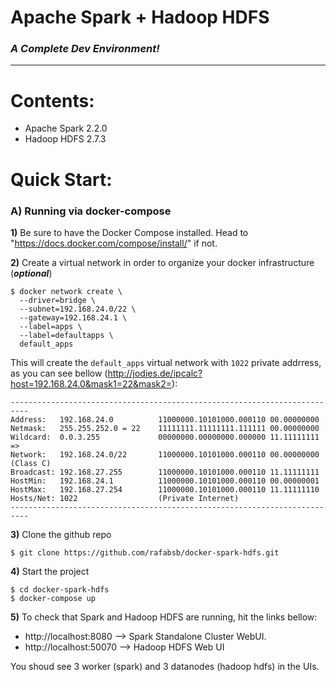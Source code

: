 # Apache Spark + Hadoop HDFS

### _A Complete Dev Environment!_

---------------------------
# Contents:
* Apache Spark 2.2.0
* Hadoop HDFS 2.7.3

# Quick Start:

### A) Running via docker-compose

**1)** Be sure to have the Docker Compose installed. Head to "https://docs.docker.com/compose/install/" if not.

**2)** Create a virtual network in order to organize your docker infrastructure (_**optional**_)

```
$ docker network create \
  --driver=bridge \
  --subnet=192.168.24.0/22 \
  --gateway=192.168.24.1 \
  --label=apps \
  --label=defaultapps \
  default_apps
```
This will create the `default_apps` virtual network with `1022` private addrress, as you can see bellow (http://jodies.de/ipcalc?host=192.168.24.0&mask1=22&mask2=):
```
--------------------------------------------------------------------------
Address:   192.168.24.0          11000000.10101000.000110 00.00000000
Netmask:   255.255.252.0 = 22    11111111.11111111.111111 00.00000000
Wildcard:  0.0.3.255             00000000.00000000.000000 11.11111111
=>
Network:   192.168.24.0/22       11000000.10101000.000110 00.00000000 (Class C)
Broadcast: 192.168.27.255        11000000.10101000.000110 11.11111111
HostMin:   192.168.24.1          11000000.10101000.000110 00.00000001
HostMax:   192.168.27.254        11000000.10101000.000110 11.11111110
Hosts/Net: 1022                  (Private Internet)
--------------------------------------------------------------------------
```

**3)** Clone the github repo 

```
$ git clone https://github.com/rafabsb/docker-spark-hdfs.git
```

**4)** Start the project
```
$ cd docker-spark-hdfs
$ docker-compose up
```
**5)** To check that Spark and Hadoop HDFS are running, hit the links bellow:

* http://localhost:8080 --> Spark Standalone Cluster WebUI.
* http://localhost:50070 --> Hadoop HDFS Web UI

You shoud see 3 worker (spark) and 3 datanodes (hadoop hdfs) in the UIs.


